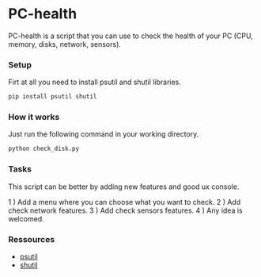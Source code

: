 # PC-health
PC-health is a script that you can use to check the health of your PC (CPU, memory, disks, network, sensors).

### Setup
Firt at all you need to install psutil and shutil libraries.
``` bash
pip install psutil shutil
```
### How it works
Just run the following command in your working directory.
``` bash
python check_disk.py
```

### Tasks
This script can be better by adding new features and good ux console.


1 ) Add a menu where you can choose what you want to check.
2 ) Add check network features.
3 ) Add check sensors features.
4 ) Any idea is welcomed.

### Ressources
* [psutil](https://pypi.org/project/psutil/)
* [shutil](https://docs.python.org/3/library/shutil.html)

